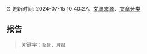 :alarm_clock: 更新时间: 2024-07-15 10:40:27。[文章来源](/README.md)、[文章分类](/TAGS.md)

## 报告


> 关键字：`报告`、`月报`



